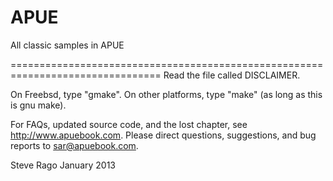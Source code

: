 # APUE
All classic samples in APUE


================================================================================
Read the file called DISCLAIMER.

On Freebsd, type "gmake".
On other platforms, type "make" (as long as this is gnu make).

For FAQs, updated source code, and the lost chapter, see http://www.apuebook.com.
Please direct questions, suggestions, and bug reports to sar@apuebook.com.

Steve Rago
January 2013
